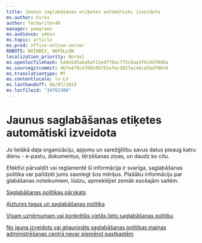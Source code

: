 ```yaml
---
title: Jaunus saglabāšanas etiķetes automātiski izveidota
ms.author: kirks
author: Techwriter40
manager: pamgreen
ms.audience: admin
ms.topic: article
ms.prod: office-online-server
ROBOTS: NOINDEX, NOFOLLOW
localization_priority: Normal
ms.openlocfilehash: b44e5d5aba5ef11e4f79ac775c6ae3f014d70d8a
ms.sourcegitcommit: 4b7e478ce700c0b781efec3857ac4dce5bdf00c6
ms.translationtype: MT
ms.contentlocale: lv-LV
ms.lasthandoff: 06/07/2019
ms.locfileid: "34762300"
---
```

# <a name="new-retention-labels-created-automatically"></a>Jaunus saglabāšanas etiķetes automātiski izveidota

Jo lielākā daļa organizāciju, apjomu un sarežģītību savus datus pieaug katru dienu - e-pastu, dokumentus, tērzēšanas ziņas, un daudz ko citu.

Efektīvi pārvaldīt vai reglamentē šī informācija ir svarīga, saglabāšanas politika var palīdzēt jums sasniegt šos mērķus. Plašāku informāciju par glabāšanas noteikumiem, lūdzu, apmeklējiet zemāk esošajām saitēm.

[Saglabāšanas politikas pārskats](https://docs.microsoft.com/office365/securitycompliance/retention-policies)

[Aiztures tagus un saglabāšanas politika](https://docs.microsoft.com/exchange/security-and-compliance/messaging-records-management/retention-tags-and-policies)

[Visam uzņēmumam vai konkrētās vietās lieto saglabāšanas politiku](https://docs.microsoft.com/office365/securitycompliance/retention-policies#applying-a-retention-policy-to-an-entire-organization-or-specific-locations)

[No jauna izveidots vai atjaunināts saglabāšanas politikas maiņas administrēšanas centrā nevar piemērot pastkastēm](https://docs.microsoft.com/alchemyinsights/retention-policies-in-exchange-admin-center-not-working)


